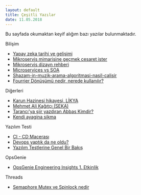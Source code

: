 ```yaml
---
layout: default
title: Çeşitli Yazılar
date: 11.05.2018
---
```


Bu sayfada okumaktan keyif alığım bazı yazılar bulunmaktadır.  

Bilişim
*   [Yapay zeka tarihi ve gelişimi](https://medium.com/deep-learning-turkiye/motivasyon-yapay-zeka-ve-derin-%C3%B6%C4%9Frenme-48d09355388d)
*   [Mikroservis mimarisine geçmek cesaret ister](https://medium.com/m%C3%BChendis-kafas%C4%B1/mikroservis-mimarisine-ge%C3%A7mek-cesaret-i%C5%9Fidir-49a83f736c04)
*   [Mikroservis dizayn rehberi](https://medium.com/platform-engineer/microservices-design-guide-eca0b799a7e8)
*   [Microservices vs SOA](https://dzone.com/articles/microservices-vs-soa-whats-the-difference)
*   [Shazam-in-muzik-arama-algoritmasi-nasil-calisir](http://devnot.com/2018/shazam-in-muzik-arama-algoritmasi-nasil-calisir/)
*   [Fourrier Dönüşümü nedir, nerede kullanılır?](https://evrimagaci.org/fourier-donusumu-internette-muzik-ve-fotograf-paylasimini-mumkun-kilan-matematik-7728)

Diğerleri
*   [Karun Hazinesi hikayesi, LİKYA](https://yikaroglu.wordpress.com/2016/03/05/usak-karun-hazinesinin-garip-hikayesi)
*   [Mehmet Ali Kağıtçı (SEKA)](http://www.milliyet.com.tr/2004/06/05/business/bus03.html)
*   [Tarancı'ya şiir yazdıran Abbas Kimdir?](http://www.haber7.com/kultur/haber/692325-taranciya-siir-yazdiran-abbas-kimdi)
*   [Kendi ayagina sikma](https://www.selcukermaya.com/tr/kendi-ayagina-sikma/)

Yazılım Testi
*   [CI - CD Macerası](https://labs.ideasoft.com.tr/ci-cd-maceras%C4%B1-episode-i-iv-test-d%C3%BCnyas%C4%B1na-derinlemesine-giri%C5%9F-3642ed73ff28)
*   [Devops yaptık da ne oldu?](https://medium.com/hesapkurdu-development/devops-yapt%C4%B1k-da-noldu-fd3226d5eba4)
*   [Yazılım Testlerine Genel Bir Bakış](https://medium.com/bili%C5%9Fim-hareketi/yaz%C4%B1l%C4%B1m-testlerine-genel-bak%C4%B1%C5%9F-b6fe6336fa4e)

OpsGenie
*   [OpsGenie Engineering Insights 1\. Etkinlik](https://engineering.opsgenie.com/oginsights-1-microservices-architecture-containers-on-aws-af0da46daede)

Threads
*   [Semaphore Mutex ve Spinlock nedir](https://medium.com/@gokhansengun/semaphore-mutex-ve-spinlock-nedir-ve-ne-i%C5%9Fe-yarar-ba552a17c03)
